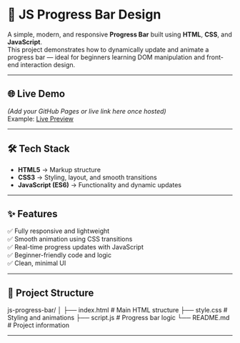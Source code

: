 # 🚀 JS Progress Bar Design

A simple, modern, and responsive **Progress Bar** built using **HTML**, **CSS**, and **JavaScript**.  
This project demonstrates how to dynamically update and animate a progress bar — ideal for beginners learning DOM manipulation and front-end interaction design.

---

## 🌐 Live Demo
*(Add your GitHub Pages or live link here once hosted)*  
Example: [Live Preview](https://surajrathour24.github.io/js-progress-bar/)

---

## 🛠️ Tech Stack
- **HTML5** → Markup structure  
- **CSS3** → Styling, layout, and smooth transitions  
- **JavaScript (ES6)** → Functionality and dynamic updates  

---

## ✨ Features
✅ Fully responsive and lightweight  
✅ Smooth animation using CSS transitions  
✅ Real-time progress updates with JavaScript  
✅ Beginner-friendly code and logic  
✅ Clean, minimal UI  

---

## 📂 Project Structure

js-progress-bar/
│
├── index.html # Main HTML structure
├── style.css # Styling and animations
├── script.js # Progress bar logic
└── README.md # Project information



---
